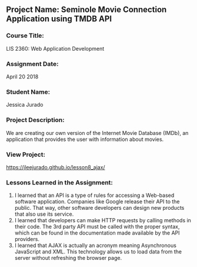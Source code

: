 ## Project Name:  Seminole Movie Connection Application using TMDB API

### Course Title:
LIS 2360:  Web Application Development

### Assignment Date:  
April 20 2018

### Student Name:  
Jessica Jurado

### Project Description:
We are creating our own version of the Internet Movie Database (IMDb), an application that provides the user with information about movies.

### View Project:
https://jleejurado.github.io/lesson8_ajax/

### Lessons Learned in the Assignment:
1. I learned that an API is a type of rules for accessing a Web-based software application. Companies like Google release their API to the public. That way, other software developers can design new products that also use its service.
2. I learned that developers can make HTTP requests by calling methods in their code. The 3rd party API must be called with the proper syntax, which can be found in the documentation made available by the API providers.
3. I learned that AJAX is actually an acronym meaning Asynchronous JavaScript and XML. This technology allows us to load data from the server without refreshing the browser page.
